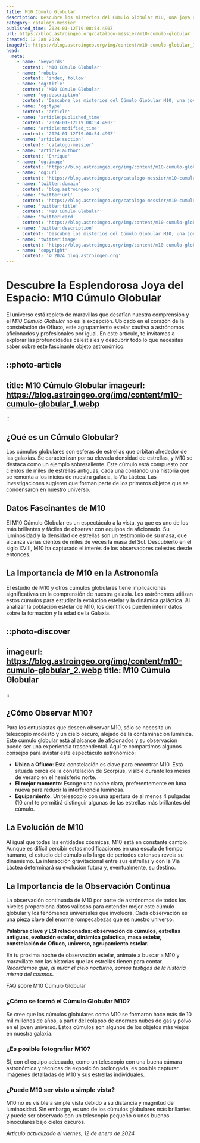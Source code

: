 ```yaml
---
title: M10 Cúmulo Globular
description: Descubre los misterios del Cúmulo Globular M10, una joya estelar en la constelación de Ofiuco, y maravíllate con su historia cósmica.
category: catalogo-messier
published_time: 2024-01-12T19:08:54.490Z
url: https://blog.astroingeo.org/catalogo-messier/m10-cumulo-globular
created: 12 Jan 2024
imageUrl: https://blog.astroingeo.org/img/content/m10-cumulo-globular_1.webp
head:
  meta:
    - name: 'keywords'
      content: 'M10 Cúmulo Globular'
    - name: 'robots'
      content: 'index, follow'
    - name: 'og:title'
      content: 'M10 Cúmulo Globular'
    - name: 'og:description'
      content: 'Descubre los misterios del Cúmulo Globular M10, una joya estelar en la constelación de Ofiuco, y maravíllate con su historia cósmica.'
    - name: 'og:type'
      content: 'article'
    - name: 'article:published_time'
      content: '2024-01-12T19:08:54.490Z'
    - name: 'article:modified_time'
      content: '2024-01-12T19:08:54.490Z'
    - name: 'article:section'
      content: 'catalogo-messier'
    - name: 'article:author'
      content: 'Enrique'
    - name: 'og:image'
      content: 'https://blog.astroingeo.org/img/content/m10-cumulo-globular_1.webp'
    - name: 'og:url'
      content: 'https://blog.astroingeo.org/catalogo-messier/m10-cumulo-globular'
    - name: 'twitter:domain'
      content: 'blog.astroingeo.org'
    - name: 'twitter:url'
      content: 'https://blog.astroingeo.org/catalogo-messier/m10-cumulo-globular'
    - name: 'twitter:title'
      content: 'M10 Cúmulo Globular'
    - name: 'twitter:card'
      content: 'https://blog.astroingeo.org/img/content/m10-cumulo-globular_1.webp'
    - name: 'twitter:description'
      content: 'Descubre los misterios del Cúmulo Globular M10, una joya estelar en la constelación de Ofiuco, y maravíllate con su historia cósmica.'
    - name: 'twitter:image'
      content: 'https://blog.astroingeo.org/img/content/m10-cumulo-globular_1.webp'
    - name: 'copyright'
      content: '© 2024 blog.astroingeo.org'
---
```

# Descubre la Esplendorosa Joya del Espacio: M10 Cúmulo Globular

El universo está repleto de maravillas que desafían nuestra comprensión y el *M10 Cúmulo Globular* no es la excepción. Ubicado en el corazón de la constelación de Ofiuco, este agrupamiento estelar cautiva a astrónomos aficionados y profesionales por igual. En este artículo, te invitamos a explorar las profundidades celestiales y descubrir todo lo que necesitas saber sobre este fascinante objeto astronómico.


::photo-article
---
title: M10 Cúmulo Globular
imageurl: https://blog.astroingeo.org/img/content/m10-cumulo-globular_1.webp
---
::


## ¿Qué es un Cúmulo Globular?

Los cúmulos globulares son esferas de estrellas que orbitan alrededor de las galaxias. Se caracterizan por su elevada densidad de estrellas, y M10 se destaca como un ejemplo sobresaliente. Este cúmulo está compuesto por cientos de miles de estrellas antiguas, cada una contando una historia que se remonta a los inicios de nuestra galaxia, la Vía Láctea. Las investigaciones sugieren que forman parte de los primeros objetos que se condensaron en nuestro universo.

## Datos Fascinantes de M10

El M10 Cúmulo Globular es un espectáculo a la vista, ya que es uno de los más brillantes y fáciles de observar con equipos de aficionado. Su luminosidad y la densidad de estrellas son un testimonio de su masa, que alcanza varias cientos de miles de veces la masa del Sol. Descubierto en el siglo XVIII, M10 ha capturado el interés de los observadores celestes desde entonces.

## La Importancia de M10 en la Astronomía

El estudio de M10 y otros cúmulos globulares tiene implicaciones significativas en la comprensión de nuestra galaxia. Los astrónomos utilizan estos cúmulos para estudiar la evolución estelar y la dinámica galáctica. Al analizar la población estelar de M10, los científicos pueden inferir datos sobre la formación y la edad de la Galaxia.


::photo-discover
---
imageurl: https://blog.astroingeo.org/img/content/m10-cumulo-globular_2.webp
title: M10 Cúmulo Globular
---
::


## ¿Cómo Observar M10?

Para los entusiastas que deseen observar M10, sólo se necesita un telescopio modesto y un cielo oscuro, alejado de la contaminación lumínica. Este cúmulo globular está al alcance de aficionados y su observación puede ser una experiencia trascendental. Aquí te compartimos algunos consejos para avistar este espectáculo astronómico:

- **Ubica a Ofiuco**: Esta constelación es clave para encontrar M10. Está situada cerca de la constelación de Scorpius, visible durante los meses de verano en el hemisferio norte.
- **El mejor momento**: Escoge una noche clara, preferentemente en luna nueva para reducir la interferencia luminosa.
- **Equipamiento**: Un telescopio con una apertura de al menos 4 pulgadas (10 cm) te permitirá distinguir algunas de las estrellas más brillantes del cúmulo.

## La Evolución de M10

Al igual que todas las entidades cósmicas, M10 está en constante cambio. Aunque es difícil percibir estas modificaciones en una escala de tiempo humano, el estudio del cúmulo a lo largo de períodos extensos revela su dinamismo. La interacción gravitacional entre sus estrellas y con la Vía Láctea determinará su evolución futura y, eventualmente, su destino.

## La Importancia de la Observación Continua

La observación continuada de M10 por parte de astrónomos de todos los niveles proporciona datos valiosos para entender mejor este cúmulo globular y los fenómenos universales que involucra. Cada observación es una pieza clave del enorme rompecabezas que es nuestro universo.

**Palabras clave y LSI relacionadas: observación de cúmulos, estrellas antiguas, evolución estelar, dinámica galáctica, masa estelar, constelación de Ofiuco, universo, agrupamiento estelar.**

En tu próxima noche de observación estelar, anímate a buscar a M10 y maravíllate con las historias que las estrellas tienen para contar. *Recordemos que, al mirar el cielo nocturno, somos testigos de la historia misma del cosmos.*

FAQ sobre M10 Cúmulo Globular

### ¿Cómo se formó el Cúmulo Globular M10?

Se cree que los cúmulos globulares como M10 se formaron hace más de 10 mil millones de años, a partir del colapso de enormes nubes de gas y polvo en el joven universo. Estos cúmulos son algunos de los objetos más viejos en nuestra galaxia.

### ¿Es posible fotografiar M10?

Sí, con el equipo adecuado, como un telescopio con una buena cámara astronómica y técnicas de exposición prolongada, es posible capturar imágenes detalladas de M10 y sus estrellas individuales.

### ¿Puede M10 ser visto a simple vista?

M10 no es visible a simple vista debido a su distancia y magnitud de luminosidad. Sin embargo, es uno de los cúmulos globulares más brillantes y puede ser observado con un telescopio pequeño o unos buenos binoculares bajo cielos oscuros.

_Artículo actualizado el viernes, 12 de enero de 2024_